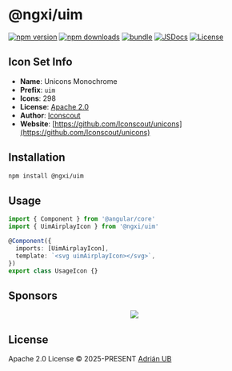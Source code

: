 # @ngxi/uim

[![npm version][npm-version-src]][npm-version-href]
[![npm downloads][npm-downloads-src]][npm-downloads-href]
[![bundle][bundle-src]][bundle-href]
[![JSDocs][jsdocs-src]][jsdocs-href]
[![License][license-src]][license-href]

## Icon Set Info

- **Name**: Unicons Monochrome
- **Prefix**: `uim`
- **Icons**: 298
- **License**: [Apache 2.0](https://github.com/Iconscout/unicons/blob/master/LICENSE)
- **Author**: [Iconscout](https://github.com/Iconscout/unicons)
- **Website**: [https://github.com/Iconscout/unicons](https://github.com/Iconscout/unicons)

## Installation

```sh
npm install @ngxi/uim
```

## Usage

```ts
import { Component } from '@angular/core'
import { UimAirplayIcon } from '@ngxi/uim'

@Component({
  imports: [UimAirplayIcon],
  template: `<svg uimAirplayIcon></svg>`,
})
export class UsageIcon {}
```

## Sponsors

<p align="center">
  <a href="https://cdn.jsdelivr.net/gh/adrian-ub/static/sponsors.svg">
    <img src='https://cdn.jsdelivr.net/gh/adrian-ub/static/sponsors.svg'/>
  </a>
</p>

## License

Apache 2.0 License © 2025-PRESENT [Adrián UB](https://github.com/adrian-ub)

<!-- Badges -->

[npm-version-src]: https://img.shields.io/npm/v/@ngxi/uim?style=flat&colorA=080f12&colorB=1fa669
[npm-version-href]: https://npmjs.com/package/@ngxi/uim
[npm-downloads-src]: https://img.shields.io/npm/dm/@ngxi/uim?style=flat&colorA=080f12&colorB=1fa669
[npm-downloads-href]: https://npmjs.com/package/@ngxi/uim
[bundle-src]: https://img.shields.io/bundlephobia/minzip/@ngxi/uim?style=flat&colorA=080f12&colorB=1fa669&label=minzip
[bundle-href]: https://bundlephobia.com/result?p=@ngxi/uim
[license-src]: https://img.shields.io/npm/l/@ngxi/uim?style=flat&colorA=080f12&colorB=1fa669
[license-href]: https://github.com/adrian-ub/ngxi/blob/main/LICENSE
[jsdocs-src]: https://img.shields.io/badge/jsdocs-reference-080f12?style=flat&colorA=080f12&colorB=1fa669
[jsdocs-href]: https://www.jsdocs.io/package/@ngxi/uim
